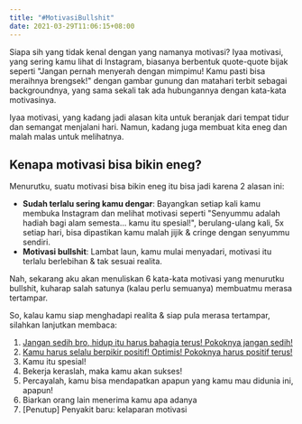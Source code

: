 ```yaml
---
title: "#MotivasiBullshit"
date: 2021-03-29T11:06:15+08:00
---
```


Siapa sih yang tidak kenal dengan yang namanya motivasi? Iyaa motivasi, yang sering kamu lihat di Instagram, biasanya berbentuk quote-quote bijak seperti "Jangan pernah menyerah dengan mimpimu! Kamu pasti bisa meraihnya brengsek!" dengan gambar gunung dan matahari terbit sebagai backgroundnya, yang sama sekali tak ada hubungannya dengan kata-kata motivasinya.

Iyaa motivasi, yang kadang jadi alasan kita untuk beranjak dari tempat tidur dan semangat menjalani hari. Namun, kadang juga membuat kita eneg dan malah malas untuk melihatnya.

## Kenapa motivasi bisa bikin eneg?

Menurutku, suatu motivasi bisa bikin eneg itu bisa jadi karena 2 alasan ini:

- **Sudah terlalu sering kamu dengar**: Bayangkan setiap kali kamu membuka Instagram dan melihat motivasi seperti "Senyummu adalah hadiah bagi alam semesta... kamu itu spesial!", berulang-ulang kali, 5x setiap hari, bisa dipastikan kamu malah jijik & cringe dengan senyummu sendiri. 
- **Motivasi bullshit**: Lambat laun, kamu mulai menyadari, motivasi itu terlalu berlebihan & tak sesuai realita.

Nah, sekarang aku akan menuliskan 6 kata-kata motivasi yang menurutku bullshit, kuharap salah satunya (kalau perlu semuanya) membuatmu merasa tertampar.

So, kalau kamu siap menghadapi realita & siap pula merasa tertampar, silahkan lanjutkan membaca:

1. [Jangan sedih bro, hidup itu harus bahagia terus! Pokoknya jangan sedih!](/jangan-sedih/)
2. [Kamu harus selalu berpikir positif! Optimis! Pokoknya harus positif terus!](/toxic-positivity/)
3. Kamu itu spesial!
4. Bekerja keraslah, maka kamu akan sukses!
5. Percayalah, kamu bisa mendapatkan apapun yang kamu mau didunia ini, apapun!
6. Biarkan orang lain menerima kamu apa adanya
7. \[Penutup\] Penyakit baru: kelaparan motivasi